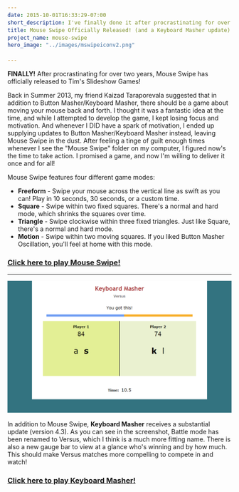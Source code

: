 ```yaml
---
date: 2015-10-01T16:33:29-07:00
short_description: I've finally done it after procrastinating for over two years!
title: Mouse Swipe Officially Released! (and a Keyboard Masher update)
project_name: mouse-swipe
hero_image: "../images/mswipeiconv2.png"

---
```

**FINALLY!** After procrastinating for over two years, Mouse Swipe has officially released to Tim's Slideshow Games!

Back in Summer 2013, my friend Kaizad Taraporevala suggested that in addition to Button Masher/Keyboard Masher, there should be a game about moving your mouse back and forth. I thought it was a fantastic idea at the time, and while I attempted to develop the game, I kept losing focus and motivation. And whenever I DID have a spark of motivation, I ended up supplying updates to Button Masher/Keyboard Masher instead, leaving Mouse Swipe in the dust. After feeling a tinge of guilt enough times whenever I see the "Mouse Swipe" folder on my computer, I figured now's the time to take action. I promised a game, and now I'm willing to deliver it once and for all!

Mouse Swipe features four different game modes:

* **Freeform** - Swipe your mouse across the vertical line as swift as you can! Play in 10 seconds, 30 seconds, or a custom time.
* **Square** - Swipe within two fixed squares. There's a normal and hard mode, which shrinks the squares over time.
* **Triangle** - Swipe clockwise within three fixed triangles. Just like Square, there's a normal and hard mode.
* **Motion** - Swipe within two moving squares. If you liked Button Masher Oscillation, you'll feel at home with this mode.

### [Click here to play Mouse Swipe!](http://timtree.github.io/mouse-swipe/)

***

![](../images/keyboardmasherscreenshotversus.png)

In addition to Mouse Swipe, **Keyboard Masher** receives a substantial update (version 4.3). As you can see in the screenshot, Battle mode has been renamed to Versus, which I think is a much more fitting name. There is also a new gauge bar to view at a glance who's winning and by how much. This should make Versus matches more compelling to compete in and watch!

### [Click here to play Keyboard Masher!](http://timtree.github.io/keyboard-masher/)